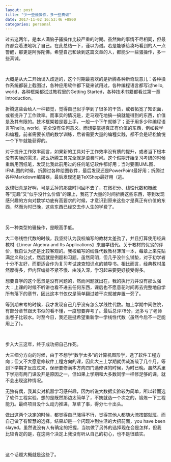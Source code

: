 ```yaml
---
layout: post
title: "少一些骚操作，多一些真诚"
date: 2017-11-02 16:53:46 +0800
categories: personal
---
```


过去这两年，是本人满脑子骚操作比较严重的时期。虽然做的事情不尽相同，但最终都变着法地坑了自己。在此总结一下，谨以为诫。若是能够给凑巧看到的人一点警醒，那更是阿弥陀佛。希望自己和读到这篇文章的人，都能少一些骚操作，多一些真诚。

<br />

大概是从大二开始误入歧途的，这个时期最喜欢的是折腾各种新奇玩意儿：各种操作系统都装上截图过，各种应用软件都下载来试用过，各种编程语言都写过hello, world，各种框架都试过教程里的Getting Started，各种技术书籍都看过第一章Introduction。

折腾这些会给人一种错觉，觉得自己似乎学到了很多的干货，或者拓宽了知识面，或者提升了工作效率。而事实的情况是，走马观花地搞一搞就能得到的东西，价值是及其有限的。技术框架若是要上手，一般一个下午就够了；至于用多少种编程语言写hello, world，完全没有任何意义。而想要掌握真正有价值的东西，例如数学和编程，前者需要长期的数学训练，后者需要大量的编程实践，都不会是轻松愉悦一个下午就能获得的。

对于提升工作效率而言，如果新的工具对于工作效率没有质的提升，或者当下根本没有实际的需求，那么折腾工具完全就是浪费时间。这个假期开始复习考研的时候重新用回纸笔，发现比我此前用过的任何笔记软件都好用；当时要画UML图、IFML图的时候，折腾过各种绘图软件，最后发现还是PowerPoint最好用；折腾过各种Markdown编辑器，最后发现还是TeXShop最好用（逃。

返璞归真是好啊，可是丢掉的那些时间回不去了，在微积分、线性代数和概统等“无趣”又“似乎没什么价值”的课上，我花了大量的时间折腾这些东西，等到发现感兴趣的方向对数学功底有高要求的时候，才意识到原来这些才是真正有价值的东西，然而为时已晚，这些东西已经交去作人生的学费了。

<br />

另一种类型的骚操作，是眼高手低。

大二修线性代数的时候，我坚持认为我校编写的教材太差劲了，并且打算使用经典教材《Linear Algebra and Its Applications》来自学线代。关于教材的优劣的评价，我自认为还是比较客观的。我校编写的线性代数教材薄薄一本，每章上来先贴满定义和公式，然后就是例题和习题。虽然简明，但几乎没什么铺垫，对于初学者十分不友好，而更适合作为复习考试速查知识点的辅导书。相比而言，经典教材虽然厚得多，但内容编排不紧不慢、由浅入深，学习起来要更好接受得多。

想要自学的这个愿景是没有问题的，然而问题就出在，我的执行力并没有那么强大：上课的时候不听讲也看不进去任何东西，课后也不愿意花时间再去完整地自学所有落下的章节，因此这本书仅仅是简单翻过若干次就被弃置一旁了。

等到期末考的时候，我才发现自己几乎没有怎么学线性代数。加上学期中间住院，有部分章节跟天书似的看不懂，一度想要弃考了。最后总评78分，还多亏了老师出卷子比较水。时至今日，我还是挺希望重新学一学线性代数（虽然今后不一定能用上了）。

<br />

步入大三这年，终于成功把自己作死。

大三细分方向的时候，由于不想学“数学太多”的计算机图形学，选了软件工程方向；但又不大愿意修软件工程方向的课，因此大三上学期就优哉游哉了几个月。等到下学期才反应过来，保研要修满本方向四门选修课的时候，为时已晚。虽然系里下学期有两门课没开是原因之一，但如果上学期和大多数同学一样修足够的课，就不会出现这种情况。

无独有偶，我其实对机器学习感兴趣，因为听说大数据实验较为简单，所以转而选了软件工程实验。想的是既然那边太简单了，不妨就选一个次之的，锻炼一下工程能力。最终项目没什么动力推进，草草了事，得分七十出头。

做出这两个决定的时候，都觉得自己骚得不行，觉得其他人都随大流按部就班，而自己做了有智慧的选择。结果却是一个闪现冲到生活的大招前面，you have been slayed。虽然说没有人有确定的把握，当初做了另外的选择现在会是怎样，但我比较肯定的是，在这两个决定上我没有听从自己的初心，也不是很踏实。


<br />

这个话题大概就是这些了。
